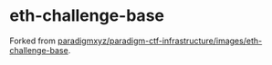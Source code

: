 # eth-challenge-base

Forked from [paradigmxyz/paradigm-ctf-infrastructure/images/eth-challenge-base](https://github.com/paradigmxyz/paradigm-ctf-infrastructure/tree/08a0f1a0fc3bd1f661ec425021bc46f5bdf9b906/images/eth-challenge-base).
